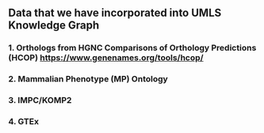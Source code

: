 ## Data that we have incorporated into UMLS Knowledge Graph
### 1. Orthologs from HGNC Comparisons of Orthology Predictions (HCOP) https://www.genenames.org/tools/hcop/
### 2. Mammalian Phenotype (MP) Ontology
### 3. IMPC/KOMP2
### 4. GTEx 
